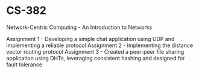 # CS-382
Network-Centric Computing - An Introduction to Networks

Assignment 1 - Developing a simple chat application using UDP and implementing a reliable protocol
Assignment 2 - Implementing the distance vector routing protocol 
Assignment 3 - Created a peer-peer file sharing application using DHTs, leveraging consistent hashing and designed for fault tolerance
